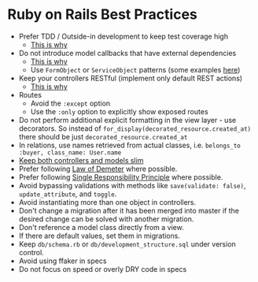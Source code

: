 # Ruby on Rails Best Practices

* Prefer TDD / Outside-in development to keep test coverage high
  * [This is why](https://www.quora.com/What-are-the-pros-and-cons-of-test-driven-development)
* Do not introduce model callbacks that have external dependencies
  * [This is why](http://samuelmullen.com/2013/05/the-problem-with-rails-callbacks/)
  * Use `FormObject` or `ServiceObject` patterns (some examples [here](http://blog.codeclimate.com/blog/2012/10/17/7-ways-to-decompose-fat-activerecord-models/))
* Keep your controllers RESTful (implement only default REST actions)
  * [This is why](http://jeromedalbert.com/how-dhh-organizes-his-rails-controllers/)
* Routes 
  * Avoid the `:except` option
  * Use the `:only` option to explicitly show exposed routes
* Do not  perform additional explicit formatting in the view layer - use decorators. So instead of `for_display(decorated_resource.created_at)` there should be just `decorated_resource.created_at`
* In relations, use names retrieved from actual classes, i.e. `belongs_to :buyer, class_name: User.name`
* [Keep both controllers and models slim](http://blog.codeclimate.com/blog/2012/10/17/7-ways-to-decompose-fat-activerecord-models) 
* Prefer following [Law of Demeter](https://en.wikipedia.org/wiki/Law_of_Demeter) where possible.
* Prefer following [Single Responsibility Principle](https://en.wikipedia.org/wiki/Single_responsibility_principle) where possible.
* Avoid bypassing validations with methods like `save(validate: false)`,
  `update_attribute`, and `toggle`.
* Avoid instantiating more than one object in controllers.
* Don't change a migration after it has been merged into master if the desired
  change can be solved with another migration.
* Don't reference a model class directly from a view.
* If there are default values, set them in migrations.
* Keep `db/schema.rb` or `db/development_structure.sql` under version control.
* Avoid using ffaker in specs
* Do not focus on speed or overly DRY code in specs
